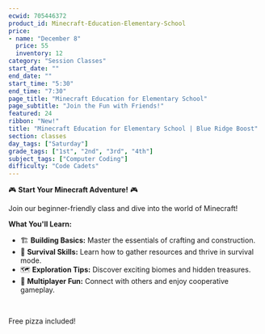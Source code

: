 ```yaml
---
ecwid: 705446372
product_id: Minecraft-Education-Elementary-School
price:
- name: "December 8"
  price: 55
  inventory: 12
category: "Session Classes"
start_date: ""
end_date: ""
start_time: "5:30"
end_time: "7:30"
page_title: "Minecraft Education for Elementary School"
page_subtitle: "Join the Fun with Friends!"
featured: 24
ribbon: "New!"
title: "Minecraft Education for Elementary School | Blue Ridge Boost"
section: classes
day_tags: ["Saturday"]
grade_tags: ["1st", "2nd", "3rd", "4th"]
subject_tags: ["Computer Coding"]
difficulty: "Code Cadets"
---
```

<p>🎮 <strong>Start Your Minecraft Adventure!</strong> 🎮</p><p>Join our beginner-friendly class and dive into the world of Minecraft!</p><p><strong>What You'll Learn:</strong></p><ul> <li>🏗️ <strong>Building Basics:</strong> Master the essentials of crafting and construction.</li> <li>🌿 <strong>Survival Skills:</strong> Learn how to gather resources and thrive in survival mode.</li> <li>🗺️ <strong>Exploration Tips:</strong> Discover exciting biomes and hidden treasures.</li> <li>👥 <strong>Multiplayer Fun:</strong> Connect with others and enjoy cooperative gameplay.</li></ul><p><br></p><p>Free pizza included!</p>
